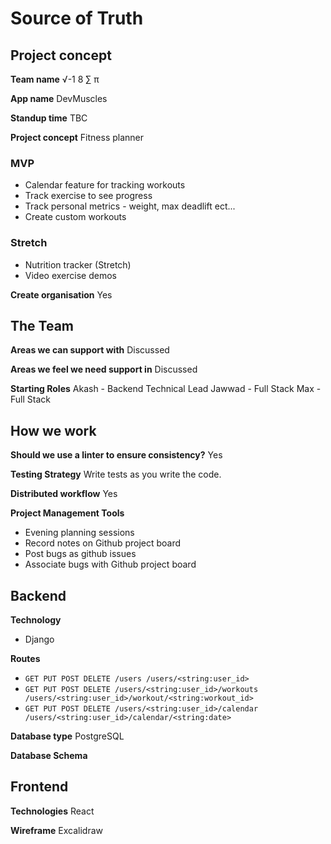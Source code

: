 # Source of Truth

## Project concept

**Team name**
√-1 8 ∑ π

**App name**
DevMuscles

**Standup time**
TBC

**Project concept**
Fitness planner

### MVP

- Calendar feature for tracking workouts
- Track exercise to see progress
- Track personal metrics - weight, max deadlift ect...
- Create custom workouts

### Stretch

- Nutrition tracker (Stretch)
- Video exercise demos

**Create organisation**
Yes

## The Team

**Areas we can support with**
Discussed

**Areas we feel we need support in**
Discussed

**Starting Roles**
Akash - Backend Technical Lead
Jawwad - Full Stack
Max - Full Stack

## How we work

**Should we use a linter to ensure consistency?**
Yes

**Testing Strategy**
Write tests as you write the code.

**Distributed workflow**
Yes

**Project Management Tools**

- Evening planning sessions
- Record notes on Github project board
- Post bugs as github issues
- Associate bugs with Github project board

## Backend

**Technology**

- Django

**Routes**

- `GET PUT POST DELETE /users /users/<string:user_id>`
- `GET PUT POST DELETE /users/<string:user_id>/workouts /users/<string:user_id>/workout/<string:workout_id>`
- `GET PUT POST DELETE /users/<string:user_id>/calendar /users/<string:user_id>/calendar/<string:date>`

**Database type**
PostgreSQL

**Database Schema**

## Frontend

**Technologies**
React

**Wireframe**
Excalidraw
